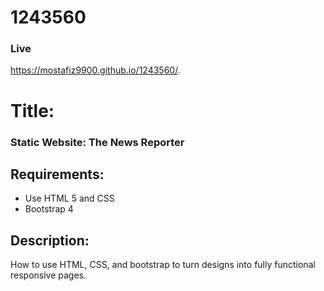 # 1243560
### Live 

https://mostafiz9900.github.io/1243560/.


# Title:
### Static Website: The News Reporter

## Requirements:
- Use HTML 5 and CSS
- Bootstrap 4
## Description:
How to use HTML, CSS, and bootstrap to turn designs into fully functional responsive pages.


